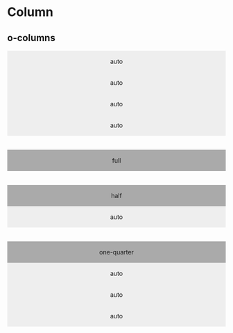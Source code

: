 # Column

## o-columns

<div class="p-layout">
  <div class="o-columns">
    <div class="column">auto</div>
    <div class="column">auto</div>
    <div class="column">auto</div>
    <div class="column">auto</div>
  </div>

  <div class="o-columns">
    <div class="column is-full">full</div>
  </div>

  <div class="o-columns">
    <div class="column is-half">half</div>
    <div class="column">auto</div>
  </div>

  <div class="o-columns">
    <div class="column is-one-quarter">one-quarter</div>
    <div class="column">auto</div>
    <div class="column">auto</div>
    <div class="column">auto</div>
  </div>
</div>

<style lang="scss">
.p-layout {
  .o-columns {
    margin-bottom: 2rem;
    text-align: center;
  }

  .column {
    background: #eee;
    padding: 1rem;

    &.is-full,
    &.is-half,
    &.is-one-quarter {
      background: #aaa;
    }
  }
}
</style>
